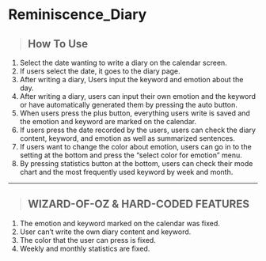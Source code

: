 # Reminiscence_Diary
> ## How To Use
1. Select the date wanting to write a diary on the calendar screen.<br>
2. If users select the date, it goes to the diary page.<br>
3. After writing a diary, Users input the keyword and emotion about the day.<br>
4. After writing a diary, users can input their own emotion and the keyword or have automatically generated them by pressing the auto button.<br>
5. When users press the plus button, everything users write is saved and the emotion and keyword are marked on the calendar.<br>
6. If users press the date recorded by the users, users can check the diary content, keyword, and emotion as well as summarized sentences.<br>
7. If users want to change the color about emotion, users can go in to the setting at the bottom and press the “select color for emotion” menu.<br>
8. By pressing statistics button at the bottom, users can check their mode chart and the most frequently used keyword by week and month.<br>
***
> ## WIZARD-OF-OZ & HARD-CODED FEATURES
1. The emotion and keyword marked on the calendar was fixed.<br>
2. User can’t write the own diary content and keyword.<br>
3. The color that the user can press is fixed.<br>
4. Weekly and monthly statistics are fixed.<br>
